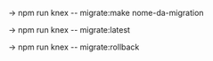 <!-- Comando para criar arquivo de migrations -->
-> npm run knex -- migrate:make nome-da-migration

<!-- Comando para criar migration no banco de dados -->
-> npm run knex -- migrate:latest

<!-- Comando para remover migration no banco de dados -->
-> npm run knex -- migrate:rollback